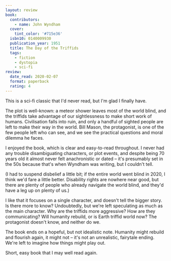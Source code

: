 ```yaml
---
layout: review
book:
  contributors:
    - name: John Wyndham
  cover:
    tint_color: '#715e36'
  isbn10: 0140009930
  publication_year: 1951
  title: The Day of the Triffids
  tags:
    - fiction
    - dystopia
    - sci-fi
review:
  date_read: 2020-02-07
  format: paperback
  rating: 4
---
```


This is a sci-fi classic that I'd never read, but I'm glad I finally have.

The plot is well-known: a meteor shower leaves most of the world blind, and the triffids take advantage of our sightlessness to make short work of humans.
Civilisation falls into ruin, and only a handful of sighted people are left to make their way in the world.
Bill Mason, the protagonist, is one of the few people left who can see, and we see the practical questions and moral dilemma he faces.

I enjoyed the book, which is clear and easy-to-read throughout.
I never had any trouble disambiguating characters, or plot events, and despite being 70 years old it almost never felt anachronistic or dated – it's presumably set in the 50s because that's when Wyndham was writing, but I couldn't tell.

(I had to suspend disbelief a little bit; if the entire world went blind in 2020, I think we'd fare a little better.
Disability rights are nowhere near good, but there are plenty of people who already navigate the world blind, and they'd have a leg up on plenty of us.)

I like that it focuses on a single character, and doesn't tell the bigger story.
Is there more to know?
Undoubtedly, but we're left speculating as much as the main character.
Why are the triffids more aggressive?
How are they communicating?
Will humanity rebuild, or is Earth triffid world now?
The protagonist doesn't know, and neither do we.

The book ends on a hopeful, but not idealistic note.
Humanity might rebuild and flourish again, it might not – it's not an unrealistic, fairytale ending.
We're left to imagine how things might play out.

Short, easy book that I may well read again.
